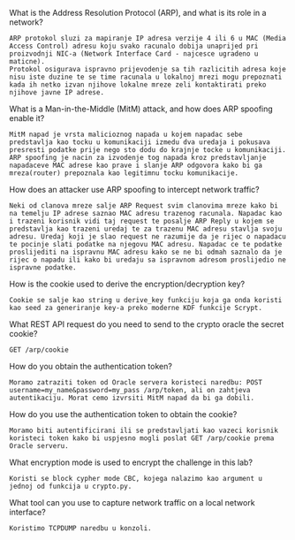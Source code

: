 What is the Address Resolution Protocol (ARP), and what is its role in a network?

    ARP protokol sluzi za mapiranje IP adresa verzije 4 ili 6 u MAC (Media Access Control) adresu koju svako racunalo dobija unaprijed pri proizvodnji NIC-a (Network Interface Card - najcesce ugradeno u maticne).
    Protokol osigurava ispravno prijevodenje sa tih razlicitih adresa koje nisu iste duzine te se time racunala u lokalnoj mrezi mogu prepoznati kada ih netko izvan njihove lokalne mreze zeli kontaktirati preko njihove javne IP adrese.

What is a Man-in-the-Middle (MitM) attack, and how does ARP spoofing enable it?

    MitM napad je vrsta malicioznog napada u kojem napadac sebe predstavlja kao tocku u komunikaciji izmedu dva uredaja i pokusava presresti podatke prije nego sto dodu do krajnje tocke u komunikaciji. ARP spoofing je nacin za izvodenje tog napada kroz predstavljanje napadaceve MAC adrese kao prave i slanje ARP odgovora kako bi ga mreza(router) prepoznala kao legitimnu tocku komunikacije.

How does an attacker use ARP spoofing to intercept network traffic?

    Neki od clanova mreze salje ARP Request svim clanovima mreze kako bi na temelju IP adrese saznao MAC adresu trazenog racunala. Napadac kao i trazeni korisnik vidi taj request te posalje ARP Reply u kojem se predstavlja kao trazeni uredaj te za trazenu MAC adresu stavlja svoju adresu. Uredaj koji je slao request ne razumije da je rijec o napadacu te pocinje slati podatke na njegovu MAC adresu. Napadac ce te podatke proslijediti na ispravnu MAC adresu kako se ne bi odmah saznalo da je rijec o napadu ili kako bi uredaju sa ispravnom adresom proslijedio ne ispravne podatke.

How is the cookie used to derive the encryption/decryption key?

    Cookie se salje kao string u derive_key funkciju koja ga onda koristi kao seed za generiranje key-a preko moderne KDF funkcije Scrypt.

What REST API request do you need to send to the crypto oracle the secret cookie?

    GET /arp/cookie

How do you obtain the authentication token?

    Moramo zatraziti token od Oracle servera koristeci naredbu: POST username=my_name&password=my_pass /arp/token, ali on zahtjeva autentikaciju. Morat cemo izvrsiti MitM napad da bi ga dobili.

How do you use the authentication token to obtain the cookie?

    Moramo biti autentificirani ili se predstavljati kao vazeci korisnik koristeci token kako bi uspjesno mogli poslat GET /arp/cookie prema Oracle serveru.

What encryption mode is used to encrypt the challenge in this lab?

    Koristi se block cypher mode CBC, kojega nalazimo kao argument u jednoj od funkcija u crypto.py.

What tool can you use to capture network traffic on a local network interface?

    Koristimo TCPDUMP naredbu u konzoli.